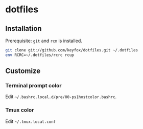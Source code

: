 # dotfiles

## Installation

Prerequisite: `git` and `rcm` is installed.

```bash
git clone git://github.com/keyfox/dotfiles.git ~/.dotfiles
env RCRC=~/.dotfiles/rcrc rcup
```

## Customize

### Terminal prompt color

Edit `~/.bashrc.local.d/pre/00-ps1hostcolor.bashrc`.

### Tmux color

Edit `~/.tmux.local.conf`
